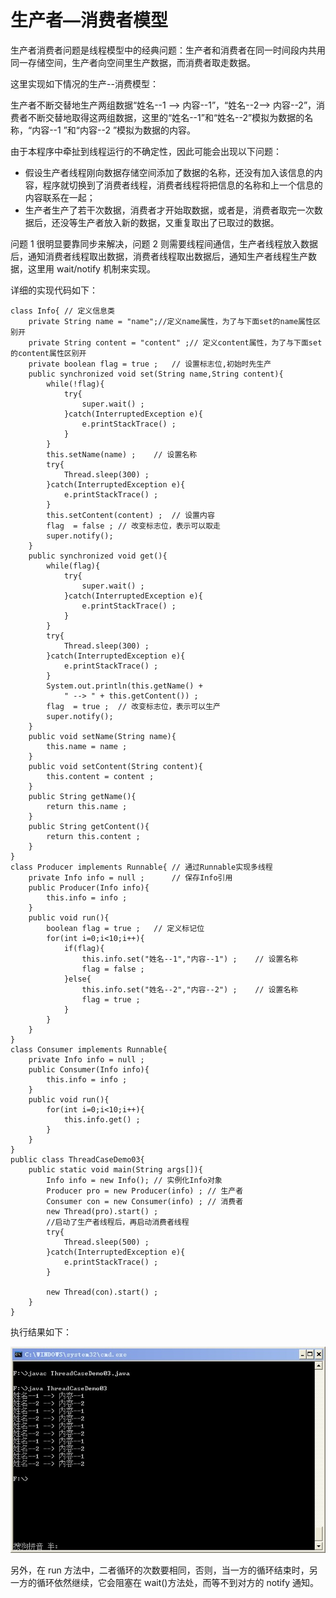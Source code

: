 # 生产者—消费者模型

生产者消费者问题是线程模型中的经典问题：生产者和消费者在同一时间段内共用同一存储空间，生产者向空间里生产数据，而消费者取走数据。

这里实现如下情况的生产--消费模型：

生产者不断交替地生产两组数据“姓名--1 --> 内容--1”，“姓名--2--> 内容--2”，消费者不断交替地取得这两组数据，这里的“姓名--1”和“姓名--2”模拟为数据的名称，“内容--1 ”和“内容--2 ”模拟为数据的内容。

由于本程序中牵扯到线程运行的不确定性，因此可能会出现以下问题：

- 假设生产者线程刚向数据存储空间添加了数据的名称，还没有加入该信息的内容，程序就切换到了消费者线程，消费者线程将把信息的名称和上一个信息的内容联系在一起；
- 生产者生产了若干次数据，消费者才开始取数据，或者是，消费者取完一次数据后，还没等生产者放入新的数据，又重复取出了已取过的数据。

问题 1 很明显要靠同步来解决，问题 2 则需要线程间通信，生产者线程放入数据后，通知消费者线程取出数据，消费者线程取出数据后，通知生产者线程生产数据，这里用 wait/notify 机制来实现。

详细的实现代码如下：

```
class Info{ // 定义信息类  
    private String name = "name";//定义name属性，为了与下面set的name属性区别开  
    private String content = "content" ;// 定义content属性，为了与下面set的content属性区别开  
    private boolean flag = true ;   // 设置标志位,初始时先生产  
    public synchronized void set(String name,String content){  
        while(!flag){  
            try{  
                super.wait() ;  
            }catch(InterruptedException e){  
                e.printStackTrace() ;  
            }  
        }  
        this.setName(name) ;    // 设置名称  
        try{  
            Thread.sleep(300) ;  
        }catch(InterruptedException e){  
            e.printStackTrace() ;  
        }  
        this.setContent(content) ;  // 设置内容  
        flag  = false ; // 改变标志位，表示可以取走  
        super.notify();  
    }  
    public synchronized void get(){  
        while(flag){  
            try{  
                super.wait() ;  
            }catch(InterruptedException e){  
                e.printStackTrace() ;  
            }  
        }  
        try{  
            Thread.sleep(300) ;  
        }catch(InterruptedException e){  
            e.printStackTrace() ;  
        }  
        System.out.println(this.getName() +   
            " --> " + this.getContent()) ;  
        flag  = true ;  // 改变标志位，表示可以生产  
        super.notify();  
    }  
    public void setName(String name){  
        this.name = name ;  
    }  
    public void setContent(String content){  
        this.content = content ;  
    }  
    public String getName(){  
        return this.name ;  
    }  
    public String getContent(){  
        return this.content ;  
    }  
}  
class Producer implements Runnable{ // 通过Runnable实现多线程  
    private Info info = null ;      // 保存Info引用  
    public Producer(Info info){  
        this.info = info ;  
    }  
    public void run(){  
        boolean flag = true ;   // 定义标记位  
        for(int i=0;i<10;i++){  
            if(flag){  
                this.info.set("姓名--1","内容--1") ;    // 设置名称  
                flag = false ;  
            }else{  
                this.info.set("姓名--2","内容--2") ;    // 设置名称  
                flag = true ;  
            }  
        }  
    }  
}  
class Consumer implements Runnable{  
    private Info info = null ;  
    public Consumer(Info info){  
        this.info = info ;  
    }  
    public void run(){  
        for(int i=0;i<10;i++){  
            this.info.get() ;  
        }  
    }  
}  
public class ThreadCaseDemo03{  
    public static void main(String args[]){  
        Info info = new Info(); // 实例化Info对象  
        Producer pro = new Producer(info) ; // 生产者  
        Consumer con = new Consumer(info) ; // 消费者  
        new Thread(pro).start() ;  
        //启动了生产者线程后，再启动消费者线程  
        try{  
            Thread.sleep(500) ;  
        }catch(InterruptedException e){  
            e.printStackTrace() ;  
        }  
  
        new Thread(con).start() ;  
    }  
}  
```

执行结果如下：

![](images/pc.jpg)

另外，在 run 方法中，二者循环的次数要相同，否则，当一方的循环结束时，另一方的循环依然继续，它会阻塞在 wait()方法处，而等不到对方的 notify 通知。
